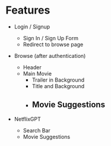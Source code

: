 # Features

- Login / Signup
  - Sign In / Sign Up Form
  - Redirect to browse page
- Browse (after authentication)

  - Header
  - Main Movie
    - Trailer in Background
    - Title and Background
    - Movie Suggestions
      -

- NetflixGPT
  - Search Bar
  - Movie Suggestions
